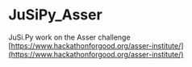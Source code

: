 # JuSiPy_Asser
JuSi.Py work on the Asser challenge
[https://www.hackathonforgood.org/asser-institute/](https://www.hackathonforgood.org/asser-institute/)
